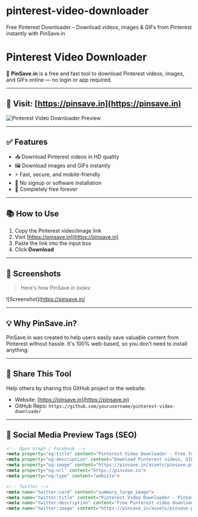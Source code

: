 # pinterest-video-downloader
Free Pinterest Downloader – Download videos, images &amp; GIFs from Pinterest instantly with PinSave.in
# Pinterest Video Downloader

🚀 **PinSave.in** is a free and fast tool to download Pinterest videos, images, and GIFs online — no login or app required.

---

## 🔗 Visit: [https://pinsave.in](https://pinsave.in)

![Pinterest Video Downloader Preview](https://pinsave.in/)

---

## ✅ Features

- 📥 Download Pinterest videos in HD quality
- 🖼 Download images and GIFs instantly
- ⚡ Fast, secure, and mobile-friendly
- 🚫 No signup or software installation
- 💯 Completely free forever

---

## 📚 How to Use

1. Copy the Pinterest video/image link
2. Visit [https://pinsave.in](https://pinsave.in)
3. Paste the link into the input box
4. Click **Download**

---

## 📸 Screenshots

> Here's how PinSave.in looks:

![Screenshot](https://pinsave.in/

---

## 💡 Why PinSave.in?

PinSave.in was created to help users easily save valuable content from Pinterest without hassle. It's 100% web-based, so you don’t need to install anything.

---

## 📢 Share This Tool

Help others by sharing this GitHub project or the website:
- Website: [https://pinsave.in](https://pinsave.in)
- GitHub Repo: `https://github.com/yourusername/pinterest-video-downloader`

---

## 📲 Social Media Preview Tags (SEO)

```html
<!-- Open Graph / Facebook -->
<meta property="og:title" content="Pinterest Video Downloader - Free Tool | PinSave.in">
<meta property="og:description" content="Download Pinterest videos, GIFs, and images in HD quality. 100% free and mobile-friendly tool. No app or login required.">
<meta property="og:image" content="https://pinsave.in/assets/pinsave-preview.png">
<meta property="og:url" content="https://pinsave.in">
<meta property="og:type" content="website">

<!-- Twitter -->
<meta name="twitter:card" content="summary_large_image">
<meta name="twitter:title" content="Pinterest Video Downloader - PinSave.in">
<meta name="twitter:description" content="Free Pinterest video downloader to save videos, images, and GIFs in HD. Easy and fast. No signup.">
<meta name="twitter:image" content="https://pinsave.in/assets/pinsave-preview.png">

